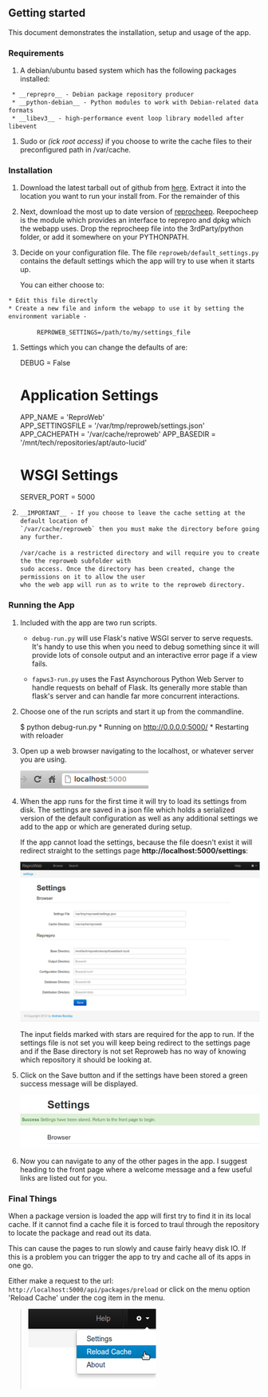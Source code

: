 ## Getting started

This document demonstrates the installation, setup and usage of the app.

### Requirements

1.    A debian/ubuntu based system which has the following packages installed:
 
     * __reprepro__ - Debian package repository producer
     * __python-debian__ - Python modules to work with Debian-related data formats
     * __libev3__ - high-performance event loop library modelled after libevent
       
1.   Sudo or _(ick root access)_ if you choose to write the cache files to their preconfigured
     path in /var/cache. 


### Installation

1.    Download the latest tarball out of github from 
      [here](https://github.com/andrewbunday/reproweb/tarball/master). Extract it into the 
      location you want to run your install from. For the remainder of this 

1.    Next, download the most up to date version of 
      [reprocheep](http://github.com/andrewbunday/repocheep). 
      Reepocheep is the module which provides an interface to reprepro and dpkg which the webapp
      uses. Drop the reprocheep file into the 3rdParty/python folder, or add it somewhere on 
      your PYTHONPATH.

1.    Decide on your configuration file. The file `reproweb/default_settings.py` contains the default 
      settings which the app will try to use when it starts up. 

      You can either choose to:

    * Edit this file directly
    * Create a new file and inform the webapp to use it by setting the environment variable - 

            REPROWEB_SETTINGS=/path/to/my/settings_file

1.    Settings which you can change the defaults of are:

        DEBUG = False

        # Application Settings
        APP_NAME =  'ReproWeb'  
        APP_SETTINGSFILE = '/var/tmp/reproweb/settings.json'
        APP_CACHEPATH = '/var/cache/reproweb'
        APP_BASEDIR = '/mnt/tech/repositories/apt/auto-lucid'

        # WSGI Settings
        SERVER_PORT = 5000

1.     __IMPORTANT__ - If you choose to leave the cache setting at the default location of 
       `/var/cache/reproweb` then you must make the directory before going any further. 

       /var/cache is a restricted directory and will require you to create the the reproweb subfolder with 
       sudo access. Once the directory has been created, change the permissions on it to allow the user 
       who the web app will run as to write to the reproweb directory.

### Running the App

1.    Included with the app are two run scripts. 

      * `debug-run.py` will use Flask's native WSGI server to 
      serve requests. It's handy to use this when you need to debug something since it will provide lots
      of console output and an interactive error page if a view fails.

      * `fapws3-run.py` uses the Fast Asynchorous Python Web Server to handle requests on behalf of Flask.
      Its generally more stable than flask's server and can handle far more concurrent interactions.

1.    Choose one of the run scripts and start it up from the commandline.

        $ python debug-run.py
           * Running on http://0.0.0.0:5000/
           * Restarting with reloader

1.    Open up a web browser navigating to the localhost, or whatever server you are using.

       ![](./images/image_01.png)

1.    When the app runs for the first time it will try to load its settings from disk. 
      The settings are saved in a json file which holds a serialized version of the default configuration 
      as well as any additional settings we add to the app or which are generated during setup.

      If the app cannot load the settings, because the file doesn't exist it will redirect straight to the
      settings page __http://localhost:5000/settings__:

      ![](./images/image_02.png)

      The input fields marked with stars are required for the app to run. If the settings file is not set 
      you will keep being redirect to the settings page and if the Base directory is not set Reproweb has 
      no way of knowing which repository it should be looking at.

1.    Click on the Save button and if the settings have been stored a green success message will be 
      displayed.

      ![](./images/image_03.png)

1.    Now you can navigate to any of the other pages in the app. I suggest heading to the front page
      where a welcome message and a few useful links are listed out for you.

### Final Things

When a package version is loaded the app will first try to find it in its local cache. If it cannot find a cache file it is forced to traul through the repository to locate the package and read out its data. 

This can cause the pages to run slowly and cause fairly heavy disk IO. If this is a problem you can trigger the app to try and cache all of its apps in one go.

Either make a request to the url: `http://localhost:5000/api/packages/preload` or click on the menu option 'Reload Cache' under the cog item in the menu.

>![](./images/image_04.png)

